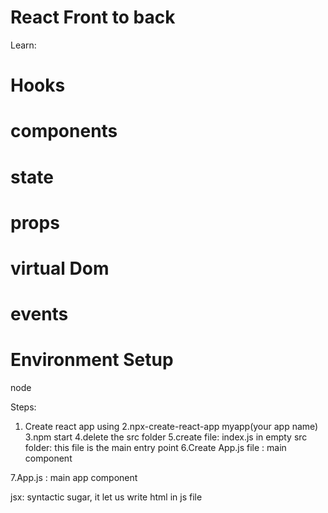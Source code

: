 # React Front to back


Learn:
# Hooks
# components
# state 
# props
# virtual Dom
# events

# Environment Setup

node

Steps:

1. Create react app using 
2.npx-create-react-app myapp(your app name)
3.npm start
4.delete the src folder
5.create file: index.js in empty src folder: this file is the main entry point
6.Create App.js file : main component 

7.App.js : main app component

jsx: syntactic sugar, it let us write html in js file